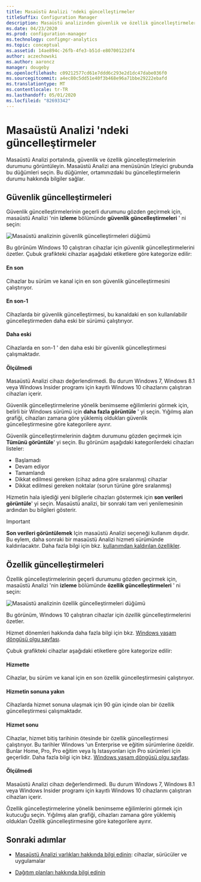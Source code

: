 ```yaml
---
title: Masaüstü Analizi 'ndeki güncelleştirmeler
titleSuffix: Configuration Manager
description: Masaüstü analizinden güvenlik ve özellik güncelleştirmeleri hakkında bilgi edinin.
ms.date: 04/23/2020
ms.prod: configuration-manager
ms.technology: configmgr-analytics
ms.topic: conceptual
ms.assetid: 14ae894c-26fb-4fe3-b51d-e80700122df4
author: aczechowski
ms.author: aaroncz
manager: dougeby
ms.openlocfilehash: c09212577cd61e7ddd6c293e2d1dc47dabe036f0
ms.sourcegitcommit: a4ec80c5dd51e40f3b468e96a71bbe29222ebafd
ms.translationtype: MT
ms.contentlocale: tr-TR
ms.lasthandoff: 05/01/2020
ms.locfileid: "82693342"
---
```

# <a name="updates-in-desktop-analytics"></a>Masaüstü Analizi 'ndeki güncelleştirmeler

Masaüstü Analizi portalında, güvenlik ve özellik güncelleştirmelerinin durumunu görüntüleyin. Masaüstü Analizi ana menüsünün Izleyici grubunda bu düğümleri seçin. Bu düğümler, ortamınızdaki bu güncelleştirmelerin durumu hakkında bilgiler sağlar.


## <a name="security-updates"></a>Güvenlik güncelleştirmeleri

Güvenlik güncelleştirmelerinin geçerli durumunu gözden geçirmek için, masaüstü Analizi 'nin **izleme** bölümünde **güvenlik güncelleştirmeleri** ' ni seçin:

![Masaüstü analizinin güvenlik güncelleştirmeleri düğümü](media/security-updates.png)

Bu görünüm Windows 10 çalıştıran cihazlar için *güvenlik* güncelleştirmelerini özetler. Çubuk grafikteki cihazlar aşağıdaki etiketlere göre kategorize edilir:

#### <a name="latest"></a>En son

Cihazlar bu sürüm ve kanal için en son güvenlik güncelleştirmesini çalıştırıyor.

#### <a name="latest-1"></a>En son-1

Cihazlarda bir güvenlik güncelleştirmesi, bu kanaldaki en son kullanılabilir güncelleştirmeden daha eski bir sürümü çalıştırıyor.

#### <a name="older"></a>Daha eski

Cihazlarda en son-1 ' den daha eski bir güvenlik güncelleştirmesi çalışmaktadır.

#### <a name="not-measured"></a>Ölçülmedi

Masaüstü Analizi cihazı değerlendirmedi. Bu durum Windows 7, Windows 8.1 veya Windows Insider programı için kayıtlı Windows 10 cihazlarını çalıştıran cihazları içerir.  

Güvenlik güncelleştirmelerine yönelik benimseme eğilimlerini görmek için, belirli bir Windows sürümü için **daha fazla görüntüle** ' yi seçin. Yığılmış alan grafiği, cihazları zamana göre yüklemiş oldukları güvenlik güncelleştirmesine göre kategorilere ayırır.

Güvenlik güncelleştirmelerinin dağıtım durumunu gözden geçirmek için **Tümünü görüntüle**' yi seçin. Bu görünüm aşağıdaki kategorilerdeki cihazları listeler:

- Başlamadı
- Devam ediyor
- Tamamlandı
- Dikkat edilmesi gereken (cihaz adına göre sıralanmış) cihazlar
- Dikkat edilmesi gereken noktalar (sorun türüne göre sıralanmış)

Hizmetin hala işlediği yeni bilgilerle cihazları göstermek için **son verileri görüntüle**' yi seçin. Masaüstü analizi, bir sonraki tam veri yenilemesinin ardından bu bilgileri gösterir.

  > [!IMPORTANT]
  > **Son verileri görüntülemek** Için masaüstü Analizi seçeneği kullanım dışıdır. Bu eylem, daha sonraki bir masaüstü Analizi hizmeti sürümünde kaldırılacaktır. Daha fazla bilgi için bkz. [kullanımdan kaldırılan özellikler](../core/plan-design/changes/deprecated/removed-and-deprecated-cmfeatures.md).<!--7080949-->  

## <a name="feature-updates"></a>Özellik güncelleştirmeleri

Özellik güncelleştirmelerinin geçerli durumunu gözden geçirmek için, masaüstü Analizi 'nin **izleme** bölümünde **özellik güncelleştirmeleri** ' ni seçin:

![Masaüstü analizinin özellik güncelleştirmeleri düğümü](media/feature-updates.png)

Bu görünüm, Windows 10 çalıştıran cihazlar için *özellik* güncelleştirmelerini özetler.

Hizmet dönemleri hakkında daha fazla bilgi için bkz. [Windows yaşam döngüsü olgu sayfası](https://support.microsoft.com/help/13853/windows-lifecycle-fact-sheet).  

Çubuk grafikteki cihazlar aşağıdaki etiketlere göre kategorize edilir:

#### <a name="in-service"></a>Hizmette

Cihazlar, bu sürüm ve kanal için en son özellik güncelleştirmesini çalıştırıyor.  

#### <a name="near-end-of-service"></a>Hizmetin sonuna yakın

Cihazlarda hizmet sonuna ulaşmak için 90 gün içinde olan bir özellik güncelleştirmesi çalışmaktadır.

#### <a name="end-of-service"></a>Hizmet sonu

Cihazlar, hizmet bitiş tarihinin ötesinde bir özellik güncelleştirmesi çalıştırıyor. Bu tarihler Windows 'un Enterprise ve eğitim sürümlerine özeldir. Bunlar Home, Pro, Pro eğitim veya Iş Istasyonları için Pro sürümleri için geçerlidir. Daha fazla bilgi için bkz. [Windows yaşam döngüsü olgu sayfası](https://support.microsoft.com/help/13853/windows-lifecycle-fact-sheet).

#### <a name="not-measured"></a>Ölçülmedi

Masaüstü Analizi cihazı değerlendirmedi. Bu durum Windows 7, Windows 8.1 veya Windows Insider programı için kayıtlı Windows 10 cihazlarını çalıştıran cihazları içerir.

Özellik güncelleştirmelerine yönelik benimseme eğilimlerini görmek için kutucuğu seçin. Yığılmış alan grafiği, cihazları zamana göre yüklemiş oldukları Özellik güncelleştirmesine göre kategorilere ayırır.

## <a name="next-steps"></a>Sonraki adımlar

- [Masaüstü Analizi varlıkları hakkında bilgi edinin](about-assets.md): cihazlar, sürücüler ve uygulamalar  

- [Dağıtım planları hakkında bilgi edinin](about-deployment-plans.md)  
